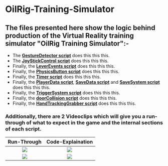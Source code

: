 # OilRig-Training-Simulator
## The files presented here show the logic behind production of the Virtual Reality training simulator "OilRig Training Simulator":-

* The [**GestureDetector script**](GestureDetector.cs) does this this this.
* The [**JoyStickControl script**](JoystickControl.cs) does this this this.
* Finally, the [**LeverEvents script**](LeverEvents.cs) does this this this.
* Finally, the [**PhysicsButton script**](PhysicsButton.cs) does this this this.
* Finally, the [**Timer script**](Timer.cs) does this this this.
* Finally, the [**PlayerData script**](PlayerData.cs), [**SaveData script**](SaveData.cs) and [**SaveSystem script**](SaveSystem.cs) does this this this.
* Finally, the [**TriggerSystem script**](TriggerSystem.cs) does this this this.
* Finally, the [**doorCollision script**](doorCollision.cs) does this this this.
* Finally, the [**HandTrackingGrabber script**](HandTrackinGrabber.cs) does this this this.

### Additionally, there are 2 Videoclips which will give you a run-through of what to expect in the game and the internal sections of each script.
Run-Through             |  Code-Explaination
:-------------------------:|:-------------------------:
[![](http://img.youtube.com/vi/_fxo8h80w28/0.jpg)](http://www.youtube.com/watch?v=_fxo8h80w28 "Stardome - A 3D Dome Painting Experience!!") | [![](http://img.youtube.com/vi/7ikp7RgcbZM/0.jpg)](http://www.youtube.com/watch?v=7ikp7RgcbZM "StarDome - Code Explaination")
[![](http://img.youtube.com/vi/_fxo8h80w28/0.jpg)](http://www.youtube.com/watch?v=_fxo8h80w28 "Stardome - A 3D Dome Painting Experience!!") | [![](http://img.youtube.com/vi/7ikp7RgcbZM/0.jpg)](http://www.youtube.com/watch?v=7ikp7RgcbZM "StarDome - Code Explaination")
